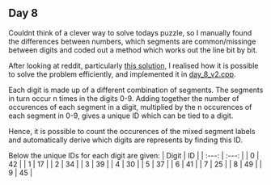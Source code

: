 ## Day 8

Couldnt think of a clever way to solve todays puzzle, so I manually found the differences between numbers, which segments are common/missinge between digits and coded out a method which works out the line bit by bit.

After looking at reddit, particularly [this solution](https://www.reddit.com/r/adventofcode/comments/rbj87a/2021_day_8_solutions/hnoxpwk/), I realised how it is possible to solve the problem efficiently, and implemented it in [day_8_v2.cpp](day_8_v2.cpp). 

Each digit is made up of a different combination of segments. The segments in turn occur n times in the digits 0-9. Adding together the number of occurences of each segment in a digit, multiplied by the n occurences of each segment in 0-9, gives a unique ID which can be tied to a digit.

Hence, it is possible to count the occurences of the mixed segment labels and automatically derive which digits are represents by finding this ID.

Below the unique IDs for each digit are given:
| Digit |  ID   |
| :---: | :---: |
|   0   |  42   |
|   1   |  17   |
|   2   |  34   |
|   3   |  39   |
|   4   |  30   |
|   5   |  37   |
|   6   |  41   |
|   7   |  25   |
|   8   |  49   |
|   9   |  45   |
